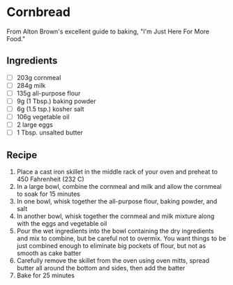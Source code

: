 # Cornbread

From Alton Brown's excellent guide to baking, "I'm Just Here For More Food."

## Ingredients

- [ ] 203g cornmeal
- [ ] 284g milk
- [ ] 135g all-purpose flour
- [ ] 9g (1 Tbsp.) baking powder
- [ ] 6g (1.5 tsp.) kosher salt
- [ ] 106g vegetable oil
- [ ] 2 large eggs
- [ ] 1 Tbsp. unsalted butter

## Recipe

1. Place a cast iron skillet in the middle rack of your oven and preheat to 450 Fahrenheit (232 C)
1. In a large bowl, combine the cornmeal and milk and allow the cornmeal to soak for 15 minutes
1. In one bowl, whisk together the all-purpose flour, baking powder, and salt
1. In another bowl, whisk together the cornmeal and milk mixture along with the eggs and vegetable oil
1. Pour the wet ingredients into the bowl containing the dry ingredients and mix to combine, but be careful not to overmix. You want things to be just combined enough to eliminate big pockets of flour, but not as smooth as cake batter
1. Carefully remove the skillet from the oven using oven mitts, spread butter all around the bottom and sides, then add the batter
1. Bake for 25 minutes